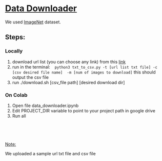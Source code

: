 <h1><strong><span style="text-decoration: underline;">Data Downloader</span></strong></h1>
<p>We used&nbsp;<a href="http://image-net.org/download-imageurls">ImageNet</a>&nbsp;dataset.</p>
<h2>Steps:</h2>
<h3>Locally</h3>
<ol>
<li>download url list (you can choose any link) from this <a href="http://image-net.org/download-imageurls">link</a></li>
<li>run in the terminal:&nbsp; <code> python3 txt_to_csv.py -t [url list txt file] -c [csv desired file name]&nbsp; -m [num of images to download]</code> this should output the csv file</li>
<li>run ./download.sh [csv_file path] [desired download dir]</li>
</ol>
<h3>On Colab</h3>
<ol>
<li>Open file&nbsp;data_downloader.ipynb</li>
<li>Edit PROJECT_DIR variable to point to your project path in google drive</li>
<li>Run all&nbsp;</li>
</ol>
<p>&nbsp;</p>
<p>&nbsp;</p>
<p><span style="text-decoration: underline;">Note:</span></p>
<p>We uploaded a sample url txt file and csv file&nbsp;</p>
<p>&nbsp;</p>
<p>&nbsp;</p>
<p>&nbsp;</p>
